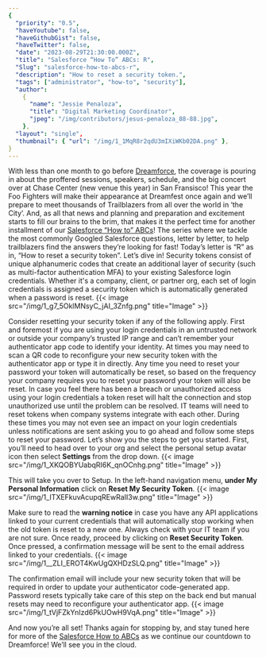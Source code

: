 ```yaml
---
{
  "priority": "0.5",
  "haveYoutube": false,
  "haveGithubGist": false,
  "haveTwitter": false,
  "date": "2023-08-29T21:30:00.000Z",
  "title": "Salesforce “How To” ABCs: R",
  "Slug": "salesforce-how-to-abcs-r",
  "description": "How to reset a security token.",
  "tags": ["administrator", "how-to", "security"],
  "author":
    {
      "name": "Jessie Penaloza",
      "title": "Digital Marketing Coordinator",
      "jpeg": "/img/contributors/jesus-penaloza_88-88.jpg",
    },
  "layout": "single",
  "thumbnail": { "url": "/img/1_1MqR8r2qdU3mIXiWKb02DA.png" },
}
---
```


With less than one month to go before [Dreamforce](https://www.salesforce.com/dreamforce/), the coverage is pouring in about the proffered sessions, speakers, schedule, and the big concert over at Chase Center (new venue this year) in San Fransisco! This year the Foo Fighters will make their appearance at Dreamfest once again and we’ll prepare to meet thousands of Trailblazers from all over the world in ‘the City’. And, as all that news and planning and preparation and excitement starts to fill our brains to the brim, that makes it the perfect time for another installment of our [Salesforce “How to” ABCs](https://medium.com/tag/salesforce-how-to-abcs)! The series where we tackle the most commonly Googled Salesforce questions, letter by letter, to help trailblazers find the answers they’re looking for fast!
Today’s letter is “R” as in, “How to reset a security token”. Let’s dive in!
Security tokens consist of unique alphanumeric codes that create an additional layer of security (such as multi-factor authentication MFA) to your existing Salesforce login credentials. Whether it&#39;s a company, client, or partner org, each set of login credentials is assigned a security token which is automatically generated when a password is reset.
{{< image src="/img/1_g7_5OklMNsyC_jAI_3Znfg.png" title="Image" >}}

Consider resetting your security token if any of the following apply. First and foremost if you are using your login credentials in an untrusted network or outside your company’s trusted IP range and can’t remember your authenticator app code to identify your identity. At times you may need to scan a QR code to reconfigure your new security token with the authenticator app or type it in directly.
Any time you need to reset your password your token will automatically be reset, so based on the frequency your company requires you to reset your password your token will also be reset. In case you feel there has been a breach or unauthorized access using your login credentials a token reset will halt the connection and stop unauthorized use until the problem can be resolved.
IT teams will need to reset tokens when company systems integrate with each other. During these times you may not even see an impact on your login credentials unless notifications are sent asking you to go ahead and follow some steps to reset your password.
Let’s show you the steps to get you started.
First, you’ll need to head over to your org and select the personal setup avatar icon then select <strong>Settings</strong> from the drop down.
{{< image src="/img/1_XKQOBYUabqRI6K_qnOCnhg.png" title="Image" >}}

This will take you over to Setup. In the left-hand navigation menu, <strong>under My Personal Information</strong> click on <strong>Reset My Security Token</strong>.
{{< image src="/img/1_ITXEFkuvAcupqREwRaII3w.png" title="Image" >}}

Make sure to read the <strong>warning notice</strong> in case you have any API applications linked to your current credentials that will automatically stop working when the old token is reset to a new one. Always check with your IT team if you are not sure.
Once ready, proceed by clicking on <strong>Reset Security Token</strong>. Once pressed, a confirmation message will be sent to the email address linked to your credentials.
{{< image src="/img/1__ZLI_EROT4KwUgQXHDzSLQ.png" title="Image" >}}

The confirmation email will include your new security token that will be required in order to update your authenticator code-generated app. Password resets typically take care of this step on the back end but manual resets may need to reconfigure your authenticator app.
{{< image src="/img/1_tVjFZkYnIzd6PkUOwH9VqA.png" title="Image" >}}

And now you’re all set!
Thanks again for stopping by, and stay tuned here for more of the [Salesforce How to ABCs](https://medium.com/tag/salesforce-how-to-abcs) as we continue our countdown to Dreamforce!
We’ll see you in the cloud.
